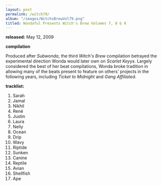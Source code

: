 ```yaml
---
layout: post
permalink: /witch79/
album: "/images/WitchsBrewVol79.png"
titled: Wondaful Presents Witch's Brew Volumes 7, 8 & 9
---
```



**released:** May 12, 2009

**compilation**


Produced after _Subwonda_, the third _Witch's Brew_ compilation betrayed the experimental direction Wonda would 
later own on _Scarlet Keyys_. Largely considered the best of her beat compilations, Wonda broke tradition in allowing many of the beats present to feature on others' projects in the following years, including
_Ticket to Midnight_ and _Gang Affiliated_.

**tracklist:**
1. Sarah
2. Jamal
3. Nikhil
3. René
4. Justin
5. Laura
6. Nelly
1. Ocean
2. Drip
3. Wavy
4. Riptide
5. Sunken
1. Canine
2. Reptile
3. Avian
4. Shellfish
5. Ape




